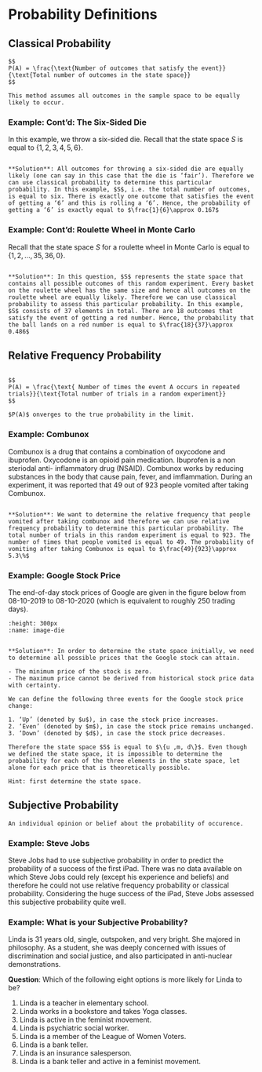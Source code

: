 # Probability Definitions

## Classical Probability

```{admonition} Classical Probability
$$
P(A) = \frac{\text{Number of outcomes that satisfy the event}}{\text{Total number of outcomes in the state space}}
$$
```

```{hint}
This method assumes all outcomes in the sample space to be equally likely to occur.
```


### Example: Cont’d: The Six-Sided Die

In this example, we throw a six-sided die. Recall that the state space $S$ is equal to $\{1, 2, 3, 4, 5, 6\}$.

```{dropdown} **Question**: What is the probability of getting a "6"?

**Solution**: All outcomes for throwing a six-sided die are equally likely (one can say in this case that the die is ‘fair’). Therefore we can use classical probability to determine this particular probability. In this example, $S$, i.e. the total number of outcomes, is equal to six. There is exactly one outcome that satisfies the event of getting a ‘6’ and this is rolling a ‘6’. Hence, the probability of getting a ‘6’ is exactly equal to $\frac{1}{6}\approx 0.167$
```

### Example: Cont’d: Roulette Wheel in Monte Carlo

Recall that the state space $S$ for a roulette wheel in Monte Carlo is equal to
$\{1, 2, ..., 35, 36, 0\}$.

```{dropdown} **Question**: What is the probability that the ball lands on a red number?

**Solution**: In this question, $S$ represents the state space that contains all possible outcomes of this random experiment. Every basket on the roulette wheel has the same size and hence all outcomes on the roulette wheel are equally likely. Therefore we can use classical probability to assess this particular probability. In this example, $S$ consists of 37 elements in total. There are 18 outcomes that satisfy the event of getting a red number. Hence, the probability that the ball lands on a red number is equal to $\frac{18}{37}\approx 0.486$
```

## Relative Frequency Probability

```{admonition} Relative Frequency Probability

$$
P(A) = \frac{\text{ Number of times the event A occurs in repeated trials}}{\text{Total number of trials in a random experiment}}
$$
```

```{hint}
$P(A)$ onverges to the true probability in the limit.
```

### Example: Combunox

Combunox is a drug that contains a combination of oxycodone and ibuprofen.  Oxycodone is an opioid pain medication. Ibuprofen is a non steriodal anti- inflammatory drug (NSAID). Combunox works by reducing substances in the body that cause pain, fever, and imflammation. During an experiment, it was reported that 49 out of 923 people vomited after taking Combunox.

```{dropdown} **Question**: What is the probability of vomiting after taking Combunox?

**Solution**: We want to determine the relative frequency that people vomited after taking combunox and therefore we can use relative frequency probability to determine this particular probability. The total number of trials in this random experiment is equal to 923. The number of times that people vomited is equal to 49. The probability of vomiting after taking Combunox is equal to $\frac{49}{923}\approx 5.3\%$
```

### Example: Google Stock Price

The end-of-day stock prices of Google are given in the figure below from
08-10-2019 to 08-10-2020 (which is equivalent to roughly 250 trading days).

```{image} images/google.png
:height: 300px
:name: image-die
```

```{dropdown} **Question**: Assume it is 08-10-2020. Based on the figure above, what is the probability that there will be a stock price increase on the next trading day?

**Solution**: In order to determine the state space initially, we need to determine all possible prices that the Google stock can attain.

- The minimum price of the stock is zero.
- The maximum price cannot be derived from historical stock price data with certainty.

We can define the following three events for the Google stock price change:

1. ‘Up’ (denoted by $u$), in case the stock price increases.
2. ‘Even’ (denoted by $m$), in case the stock price remains unchanged.
3. ‘Down’ (denoted by $d$), in case the stock price decreases.

Therefore the state space $S$ is equal to $\{u ,m, d\}$. Even though we defined the state space, it is impossible to determine the probability for each of the three elements in the state space, let alone for each price that is theoretically possible.
```

```{hint}
Hint: first determine the state space.
```

## Subjective Probability

```{admonition} Subjective Probability
An individual opinion or belief about the probability of occurence.
```

### Example: Steve Jobs
Steve Jobs had to use subjective probability in order to predict the probability of a success of the first iPad. There was no data available on which Steve Jobs could rely (except his experience and beliefs) and therefore he could not use relative frequency probability or classical probability. Considering the huge success of the iPad, Steve Jobs assessed this subjective probability quite well.

### Example: What is your Subjective Probability?

Linda is 31 years old, single, outspoken, and very bright. She majored in philosophy. As a student, she was deeply concerned with issues of discrimination and social justice, and also participated in anti-nuclear demonstrations.

**Question**: Which of the following eight options is more likely for Linda to be?

1. Linda is a teacher in elementary school.
2. Linda works in a bookstore and takes Yoga classes.
3. Linda is active in the feminist movement.
4. Linda is psychiatric social worker.
5. Linda is a member of the League of Women Voters.
6. Linda is a bank teller.
7. Linda is an insurance salesperson.
8. Linda is a bank teller and active in a feminist movement.
